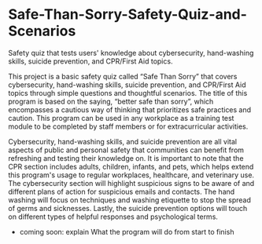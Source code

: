 # Safe-Than-Sorry-Safety-Quiz-and-Scenarios
Safety quiz that tests users' knowledge about cybersecurity, hand-washing skills, suicide prevention, and CPR/First Aid topics. 


This project is a basic safety quiz called “Safe Than Sorry” that covers cybersecurity, hand-washing skills, suicide prevention, and CPR/First Aid topics through simple questions and thoughtful scenarios. The title of this program is based on the saying, “better safe than sorry”, which encompasses a cautious way of thinking that prioritizes safe practices and caution. This program can be used in any workplace as a training test module to be completed by staff members or for extracurricular activities. 

Cybersecurity, hand-washing skills, and suicide prevention are all vital aspects of public and personal safety that communities can benefit from refreshing and testing their knowledge on. It is important to note that the CPR section includes adults, children, infants, and pets, which helps extend this program's usage to regular workplaces, healthcare, and veterinary use. The cybersecurity section will highlight suspicious signs to be aware of and different plans of action for suspicious emails and contacts. The hand washing will focus on techniques and washing etiquette to stop the spread of germs and sicknesses. Lastly, the suicide prevention options will touch on different types of helpful responses and psychological terms.

 - coming soon: explain What the program will do from start to finish
